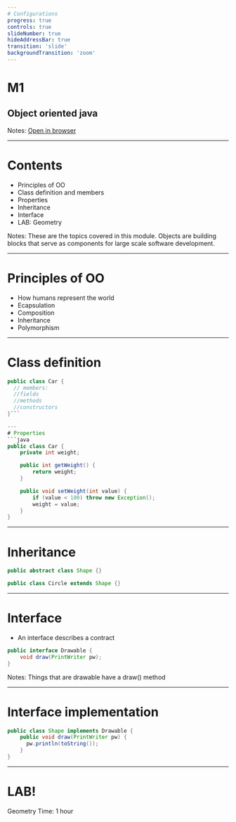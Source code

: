 ```yaml
---
# Configurations
progress: true
controls: true
slideNumber: true
hideAddressBar: true
transition: 'slide' 
backgroundTransition: 'zoom'
---
```


# M1
## Object oriented java

Notes:
[Open in browser](https://mark.show/?source=https://github.com/rofr/java-training/raw/master/docs/M1_Objectoriented_Java/slides.md)

---

# Contents
- Principles of OO
- Class definition and members
- Properties
- Inheritance
- Interface
- LAB: Geometry

Notes: These are the topics covered in this module. Objects are building blocks that serve as components for large scale software development.

---

# Principles of OO
 - How humans represent the world
 - Ecapsulation
 - Composition
 - Inheritance
 - Polymorphism

---

# Class definition
```java
public class Car { 
  // members:
  //fields
  //methods
  //constructors
}```

---
# Properties
```java
public class Car {
    private int weight;

    public int getWeight() {
        return weight;
    }

    public void setWeight(int value) {
        if (value < 100) throw new Exception();
        weight = value;
    }
}
```
---
# Inheritance
```java
public abstract class Shape {}

public class Circle extends Shape {}
```
---
# Interface
- An interface describes a contract
```java
public interface Drawable {
    void draw(PrintWriter pw);
}
```
Notes: Things that are drawable have a draw() method
___

# Interface implementation
```java
public class Shape implements Drawable {
    public void draw(PrintWriter pw) {
      pw.println(toString());
    }
}
```
---
# LAB!
Geometry
Time: 1 hour
